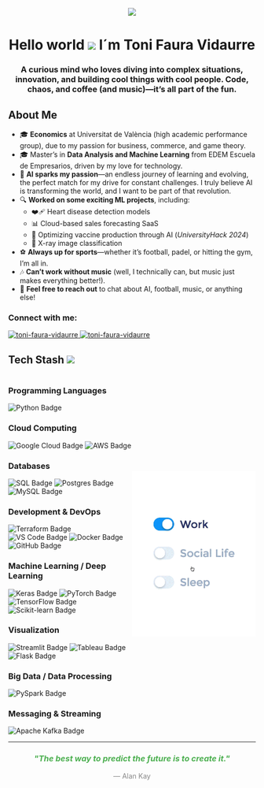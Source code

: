 <p align="center">
    <img src="https://readme-typing-svg.herokuapp.com/?lines=%3E+AI+%26+Machine+Learning+Engineer%20%7C%20Data+Scientist;%3E+Economist%20%7C%20e-Com&center=true&width=700&height=45&speed=50&pause=1000&color=%2328a745">
</p>

<h1 align="center">Hello world <img src="https://media.giphy.com/media/hvRJCLFzcasrR4ia7z/giphy.gif" width="35"> I´m Toni Faura Vidaurre </h1>

<h3 align="center">A curious mind who loves diving into complex situations, innovation, and building cool things with cool people.  
Code, chaos, and coffee (and music)—it’s all part of the fun.</h3>

## About Me

- 🎓 **Economics** at Universitat de València (high academic performance group), due to my passion for business, commerce, and game theory.
- 🎓 Master’s in **Data Analysis and Machine Learning** from EDEM Escuela de Empresarios, driven by my love for technology.
- 🤖 **AI sparks my passion**—an endless journey of learning and evolving, the perfect match for my drive for constant challenges. I truly believe AI is transforming the world, and I want to be part of that revolution.
- 🔍 **Worked on some exciting ML projects**, including:
	- ❤️‍🩹 Heart disease detection models
	- 📊 Cloud-based sales forecasting SaaS
	- 🧬 Optimizing vaccine production through AI (_UniversityHack 2024_)
	- 🩻 X-ray image classification
- ⚽ **Always up for sports**—whether it’s football, padel, or hitting the gym, I’m all in.
- 🎶 **Can’t work without music** (well, I technically can, but music just makes everything better!).
- 💬 **Feel free to reach out** to chat about AI, football, music, or anything else!

<h3 align="left">Connect with me:</h3>
<p align="left">
  <!-- LinkedIn -->
  <a href="https://www.linkedin.com/in/toni-faura-vidaurre-9379a6306/" target="blank">
    <img src="https://img.shields.io/badge/LinkedIn-%230A66C2?style=flat-square&logo=linkedin&logoColor=white" alt="toni-faura-vidaurre" height="30" />
  </a>

  <!-- Gmail -->
  <a href="mailto:tonifaura01@gmail.com" target="blank">
    <img src="https://img.shields.io/badge/Gmail-D14836?style=flat-square&logo=gmail&logoColor=white" alt="toni-faura-vidaurre" height="30" />
  </a>
</p>

## Tech Stash <img src = "https://media2.giphy.com/media/QssGEmpkyEOhBCb7e1/giphy.gif?cid=ecf05e47a0n3gi1bfqntqmob8g9aid1oyj2wr3ds3mg700bl&rid=giphy.gif" width = 32px>

<div style="display: flex; align-items: center;">
  <!-- Text Section -->
  <div style="flex: 1;">
    <h3>Programming Languages</h3>
    <img src="https://img.shields.io/badge/Python-3776AB?style=flat-square&logo=python&logoColor=white" alt="Python Badge">
    <h3>Cloud Computing</h3>
    <img src="https://img.shields.io/badge/Google%20Cloud-%234285F4?style=flat-square&logo=google-cloud&logoColor=white" alt="Google Cloud Badge">
    <img src="https://img.shields.io/badge/AWS-%23FF9900?style=flat-square&logo=amazon-web-services&logoColor=white" alt="AWS Badge">
    <h3>Databases</h3>
    <img src="https://img.shields.io/badge/SQL-003B57?style=flat-square&logo=postgresql&logoColor=white" alt="SQL Badge">
    <img src="https://img.shields.io/badge/Postgres-%23316192?style=flat-square&logo=postgresql&logoColor=white" alt="Postgres Badge">
    <img src="https://img.shields.io/badge/MySQL-4479A1?style=flat-square&logo=mysql&logoColor=white" alt="MySQL Badge">
    <h3>Development & DevOps</h3>
    <img src="https://img.shields.io/badge/Terraform-%235835CC?style=flat-square&logo=terraform&logoColor=white" alt="Terraform Badge">
    <img src="https://img.shields.io/badge/VS%20Code-0078D7?style=flat-square&logo=visual-studio-code&logoColor=white" alt="VS Code Badge">
    <img src="https://img.shields.io/badge/Docker-2496ED?style=flat-square&logo=docker&logoColor=white" alt="Docker Badge">
    <img src="https://img.shields.io/badge/GitHub-%23121011?style=flat-square&logo=github&logoColor=white" alt="GitHub Badge">
    <h3>Machine Learning / Deep Learning</h3>
    <img src="https://img.shields.io/badge/Keras-D00000?style=flat-square&logo=keras&logoColor=white" alt="Keras Badge">
    <img src="https://img.shields.io/badge/PyTorch-EA4E2C?style=flat-square&logo=pytorch&logoColor=white" alt="PyTorch Badge">
    <img src="https://img.shields.io/badge/TensorFlow-FF6F00?style=flat-square&logo=tensorflow&logoColor=white" alt="TensorFlow Badge">
    <img src="https://img.shields.io/badge/scikit--learn-F7931E?style=flat-square&logo=scikitlearn&logoColor=white" alt="Scikit-learn Badge">
    <h3>Visualization</h3>
    <img src="https://img.shields.io/badge/Streamlit-FF4B4B?style=flat-square&logo=streamlit&logoColor=white" alt="Streamlit Badge">
    <img src="https://img.shields.io/badge/Tableau-E97627?style=flat-square&logo=tableau&logoColor=white" alt="Tableau Badge">
    <img src="https://img.shields.io/badge/Flask-000?style=flat-square&logo=flask&logoColor=white" alt="Flask Badge">
    <h3>Big Data / Data Processing</h3>
    <img src="https://img.shields.io/badge/PySpark-E25A1C?style=flat-square&logo=apachespark&logoColor=white" alt="PySpark Badge">
    <h3>Messaging & Streaming</h3>
    <img src="https://img.shields.io/badge/Apache%20Kafka-000?style=flat-square&logo=apachekafka&logoColor=white" alt="Apache Kafka Badge">
  </div>

  <!-- Image Section -->
  <div style="flex: 1; text-align: center;">
    <img src="https://github.com/tonifaura/tonifaura/blob/main/111.gif" alt="Custom Image" width="300">
  </div>
</div>


<hr>
<h3 align="center" style="color:#4CAF50;"><i>"The best way to predict the future is to create it."</i></h3>
<p align="center" style="color:#888;">— Alan Kay</p>

